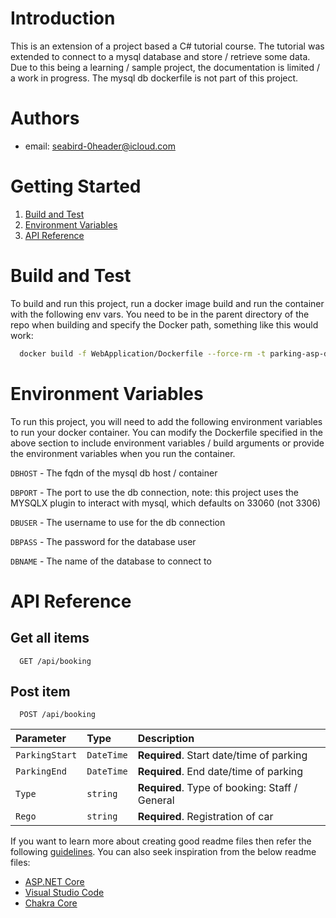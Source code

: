 # Introduction 
This is an extension of a project based a C# tutorial course. The tutorial was extended to connect to a mysql database and store / retrieve some data. Due to this being a learning / sample project, the documentation is limited / a work in progress. The mysql db dockerfile is not part of this project.

# Authors

- email: seabird-0header@icloud.com

# Getting Started
1.	[Build and Test](#build-and-test)
2.	[Environment Variables](#environment-variables)
3.	[API Reference](#api-reference)

# Build and Test
To build and run this project, run a docker image build and run the container with the following env vars. You need to be in the parent directory of the repo when building and specify the Docker path, something like this would work:

```bash
  docker build -f WebApplication/Dockerfile --force-rm -t parking-asp-dotnet-app:latest .
```

# Environment Variables

To run this project, you will need to add the following environment variables to run your docker container. You can modify the Dockerfile specified in the above section to include environment variables / build arguments or provide the environment variables when you run the container.

`DBHOST` - The fqdn of the mysql db host / container

`DBPORT` - The port to use the db connection, note: this project uses the MYSQLX plugin to interact with mysql, which defaults on 33060 (not 3306)

`DBUSER` - The username to use for the db connection

`DBPASS` - The password for the database user

`DBNAME` - The name of the database to connect to

# API Reference

## Get all items

```http
  GET /api/booking
```

## Post item

```http
  POST /api/booking
```

| Parameter | Type     | Description                       |
| :-------- | :------- | :-------------------------------- |
| `ParkingStart`      | `DateTime` | **Required**. Start date/time of parking |
| `ParkingEnd`      | `DateTime` | **Required**. End date/time of parking |
| `Type`      | `string` | **Required**. Type of booking: Staff / General |
| `Rego`      | `string` | **Required**. Registration of car |


If you want to learn more about creating good readme files then refer the following [guidelines](https://docs.microsoft.com/en-us/azure/devops/repos/git/create-a-readme?view=azure-devops). You can also seek inspiration from the below readme files:
- [ASP.NET Core](https://github.com/aspnet/Home)
- [Visual Studio Code](https://github.com/Microsoft/vscode)
- [Chakra Core](https://github.com/Microsoft/ChakraCore)
